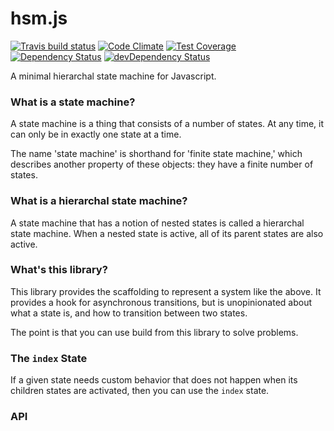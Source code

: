 # hsm.js
[![Travis build status](http://img.shields.io/travis/6to5/6to5-library-boilerplate.svg?style=flat)](https://travis-ci.org/6to5/6to5-library-boilerplate)
[![Code Climate](https://codeclimate.com/github/6to5/6to5-library-boilerplate/badges/gpa.svg)](https://codeclimate.com/github/6to5/6to5-library-boilerplate)
[![Test Coverage](https://codeclimate.com/github/6to5/6to5-library-boilerplate/badges/coverage.svg)](https://codeclimate.com/github/6to5/6to5-library-boilerplate)
[![Dependency Status](https://david-dm.org/6to5/6to5-library-boilerplate.svg)](https://david-dm.org/6to5/6to5-library-boilerplate)
[![devDependency Status](https://david-dm.org/6to5/6to5-library-boilerplate/dev-status.svg)](https://david-dm.org/6to5/6to5-library-boilerplate#info=devDependencies)

A minimal hierarchal state machine for Javascript.

### What is a state machine?

A state machine is a thing that consists of a number of states. At any time, it can
only be in exactly one state at a time.

The name 'state machine' is shorthand for 'finite state machine,' which describes another
property of these objects: they have a finite number of states.

### What is a hierarchal state machine?

A state machine that has a notion of nested states is called a hierarchal state machine. When
a nested state is active, all of its parent states are also active.

### What's this library?

This library provides the scaffolding to represent a system like the above. It provides
a hook for asynchronous transitions, but is unopinionated about what a state is, and how
to transition between two states.

The point is that you can use build from this library to solve problems.

### The `index` State

If a given state needs custom behavior that does not happen when its children states are
activated, then you can use the `index` state.

### API

